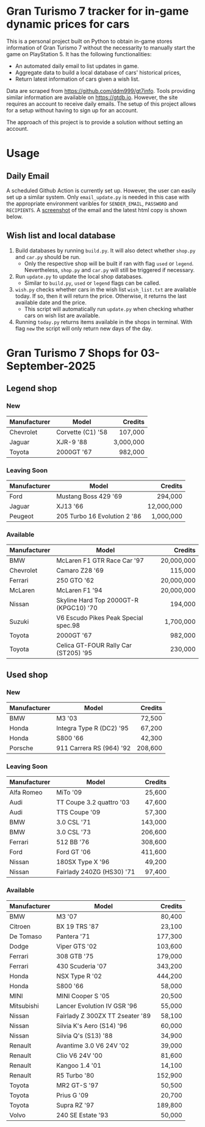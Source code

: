 # Gran Turismo 7 tracker for in-game dynamic prices for cars

This is a personal project built on Python to obtain in-game stores information of Gran Turismo 7 without the necessarity to manually start the game on PlayStation 5. It has the following functionalities:

- An automated daily email to list updates in game.
- Aggregate data to build a local database of cars' historical prices,
- Return latest information of cars given a wish list.

Data are scraped from https://github.com/ddm999/gt7info. Tools providing similar information are available on https://gtdb.io. However, the site requires an account to receive daily emails. The setup of this project allows for a setup without having to sign up for an account.

The approach of this project is to provide a solution without setting an account.

# Usage

## Daily Email

A scheduled Github Action is currently set up. However, the user can easily set up a similar system. Only `email_update.py` is needed in this case with the appropriate environment varibles for `SENDER_EMAIL`, `PASSWORD` and `RECIPIENTS`. A [screenshot](https://raw.githubusercontent.com/marcohoucheng/Gran-Turismo-7-Price-Tracker/main/data/email_screenshot.png) of the email and the latest html copy is shown below.

## Wish list and local database

1. Build databases by running `build.py`. It will also detect whether `shop.py` and `car.py` should be run.
    - Only the respective shop will be built if ran with flag `used` or `legend`. Nevertheless, `shop.py` and `car.py` will still be triggered if necessary.
2. Run `update.py` to update the local shop databases.
    - Similar to `build.py`, `used` or `legend` flags can be called.
3. `wish.py` checks whether cars in the wish list `wish_list.txt` are available today. If so, then it will return the price. Otherwise, it returns the last available date and the price.
    - This script will automatically run `update.py` when checking whather cars on wish list are available.
4. Running `today.py` returns items available in the shops in terminal. With flag `new` the script will only return new days of the day.


# Gran Turismo 7 Shops for 03-September-2025



## Legend shop

### New
 | Manufacturer | Model | Credits |
 | --- | --- | --: |
|Chevrolet|Corvette (C1) '58|107,000|
|Jaguar|XJR-9 '88|3,000,000|
|Toyota|2000GT '67|982,000|

### Leaving Soon
 | Manufacturer | Model | Credits |
 | --- | --- | --: |
|Ford|Mustang Boss 429 '69|294,000|
|Jaguar|XJ13 '66|12,000,000|
|Peugeot|205 Turbo 16 Evolution 2 '86|1,000,000|

### Available
 | Manufacturer | Model | Credits |
 | --- | --- | --: |
|BMW|McLaren F1 GTR Race Car '97|20,000,000|
|Chevrolet|Camaro Z28 '69|115,000|
|Ferrari|250 GTO '62|20,000,000|
|McLaren|McLaren F1 '94|20,000,000|
|Nissan|Skyline Hard Top 2000GT-R (KPGC10) '70|194,000|
|Suzuki|V6 Escudo Pikes Peak Special spec.98|1,700,000|
|Toyota|2000GT '67|982,000|
|Toyota|Celica GT-FOUR Rally Car (ST205) '95|230,000|


## Used shop

### New
 | Manufacturer | Model | Credits |
 | --- | --- | --: |
|BMW|M3 '03|72,500|
|Honda|Integra Type R (DC2) '95|67,200|
|Honda|S800 '66|42,300|
|Porsche|911 Carrera RS (964) '92|208,600|

### Leaving Soon
 | Manufacturer | Model | Credits |
 | --- | --- | --: |
|Alfa Romeo|MiTo '09|25,600|
|Audi|TT Coupe 3.2 quattro '03|47,600|
|Audi|TTS Coupe '09|57,300|
|BMW|3.0 CSL '71|143,000|
|BMW|3.0 CSL '73|206,600|
|Ferrari|512 BB '76|308,600|
|Ford|Ford GT '06|411,600|
|Nissan|180SX Type X '96|49,200|
|Nissan|Fairlady 240ZG (HS30) '71|97,400|

### Available
 | Manufacturer | Model | Credits |
 | --- | --- | --: |
|BMW|M3 '07|80,400|
|Citroen|BX 19 TRS '87|23,100|
|De Tomaso|Pantera '71|177,300|
|Dodge|Viper GTS '02|103,600|
|Ferrari|308 GTB '75|179,000|
|Ferrari|430 Scuderia '07|343,200|
|Honda|NSX Type R '02|444,200|
|Honda|S800 '66|58,000|
|MINI|MINI Cooper S '05|20,500|
|Mitsubishi|Lancer Evolution IV GSR '96|55,000|
|Nissan|Fairlady Z 300ZX TT 2seater '89|58,100|
|Nissan|Silvia K's Aero (S14) '96|60,000|
|Nissan|Silvia Q's (S13) '88|34,900|
|Renault|Avantime 3.0 V6 24V '02|39,000|
|Renault|Clio V6 24V '00|81,600|
|Renault|Kangoo 1.4 '01|14,100|
|Renault|R5 Turbo '80|152,900|
|Toyota|MR2 GT-S '97|50,500|
|Toyota|Prius G '09|20,700|
|Toyota|Supra RZ '97|189,800|
|Volvo|240 SE Estate '93|50,000|
